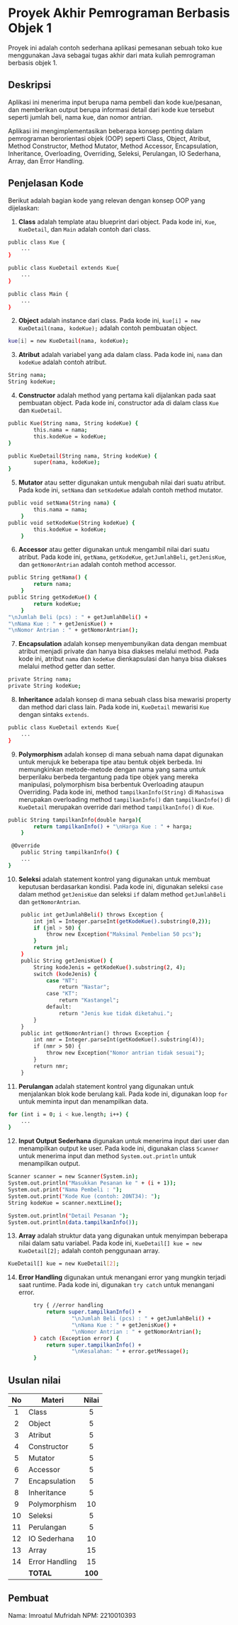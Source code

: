 # Proyek Akhir Pemrograman Berbasis Objek 1

Proyek ini adalah contoh sederhana aplikasi pemesanan sebuah toko kue menggunakan Java sebagai tugas akhir dari mata kuliah pemrograman berbasis objek 1.

## Deskripsi

Aplikasi ini menerima input berupa nama pembeli dan kode kue/pesanan, dan memberikan output berupa informasi detail dari kode kue tersebut seperti jumlah beli, nama kue, dan nomor antrian.

Aplikasi ini mengimplementasikan beberapa konsep penting dalam pemrograman berorientasi objek (OOP) seperti Class, Object, Atribut, Method Constructor, Method Mutator, Method Accessor, Encapsulation, Inheritance, Overloading, Overriding, Seleksi, Perulangan, IO Sederhana, Array, dan Error Handling.

## Penjelasan Kode

Berikut adalah bagian kode yang relevan dengan konsep OOP yang dijelaskan:

1. **Class** adalah template atau blueprint dari object. Pada kode ini, `Kue`, `KueDetail`, dan `Main` adalah contoh dari class.

```bash
public class Kue {
    ...
}

public class KueDetail extends Kue{
    ...
}

public class Main {
    ...
}
```

2. **Object** adalah instance dari class. Pada kode ini, `kue[i] = new KueDetail(nama, kodeKue);` adalah contoh pembuatan object.

```bash
kue[i] = new KueDetail(nama, kodeKue);
```

3. **Atribut** adalah variabel yang ada dalam class. Pada kode ini, `nama` dan `kodeKue` adalah contoh atribut.

```bash
String nama;
String kodeKue;
```

4. **Constructor** adalah method yang pertama kali dijalankan pada saat pembuatan object. Pada kode ini, constructor ada di dalam class `Kue` dan `KueDetail`.

```bash
public Kue(String nama, String kodeKue) {
        this.nama = nama;
        this.kodeKue = kodeKue;
}

public KueDetail(String nama, String kodeKue) {
        super(nama, kodeKue);
}
```

5. **Mutator** atau setter digunakan untuk mengubah nilai dari suatu atribut. Pada kode ini, `setNama` dan `setKodeKue` adalah contoh method mutator.

```bash
public void setNama(String nama) {
        this.nama = nama;
    }
public void setKodeKue(String kodeKue) {
        this.kodeKue = kodeKue;
    }
```

6. **Accessor** atau getter digunakan untuk mengambil nilai dari suatu atribut. Pada kode ini, `getNama`, `getKodeKue`, `getJumlahBeli`, `getJenisKue`, dan `getNomorAntrian` adalah contoh method accessor.

```bash
public String getNama() {
        return nama;
    }
public String getKodeKue() {
        return kodeKue;
    }
"\nJumlah Beli (pcs) : " + getJumlahBeli() +
"\nNama Kue : " + getJenisKue() +
"\nNomor Antrian : " + getNomorAntrian();
```

7. **Encapsulation** adalah konsep menyembunyikan data dengan membuat atribut menjadi private dan hanya bisa diakses melalui method. Pada kode ini, atribut `nama` dan `kodeKue` dienkapsulasi dan hanya bisa diakses melalui method getter dan setter.

```bash
private String nama;
private String kodeKue;
```

8. **Inheritance** adalah konsep di mana sebuah class bisa mewarisi property dan method dari class lain. Pada kode ini, `KueDetail` mewarisi `Kue` dengan sintaks `extends`.

```bash
public class KueDetail extends Kue{
    ...
}
```

9. **Polymorphism** adalah konsep di mana sebuah nama dapat digunakan untuk merujuk ke beberapa tipe atau bentuk objek berbeda. Ini memungkinkan metode-metode dengan nama yang sama untuk berperilaku berbeda tergantung pada tipe objek yang mereka manipulasi, polymorphism bisa berbentuk Overloading ataupun Overriding. Pada kode ini, method `tampilkanInfo(String)` di `Mahasiswa` merupakan overloading method `tampilkanInfo()` dan `tampilkanInfo()` di `KueDetail` merupakan override dari method `tampilkanInfo()` di `Kue`.

```bash
public String tampilkanInfo(double harga){
        return tampilkanInfo() + "\nHarga Kue : " + harga;
    }

 @Override 
    public String tampilkanInfo() {
    ...
}
```

10. **Seleksi** adalah statement kontrol yang digunakan untuk membuat keputusan berdasarkan kondisi. Pada kode ini, digunakan seleksi `case` dalam method `getJenisKue` dan seleksi `if` dalam method `getJumlahBeli` dan `getNomorAntrian`.

```bash
    public int getJumlahBeli() throws Exception {
        int jml = Integer.parseInt(getKodeKue().substring(0,2));
        if (jml > 50) {
            throw new Exception("Maksimal Pembelian 50 pcs");
        }
        return jml;
    }
    public String getJenisKue() {
        String kodeJenis = getKodeKue().substring(2, 4);
        switch (kodeJenis) {
            case "NT":
                return "Nastar";
            case "KT":
                return "Kastangel";
            default:
                return "Jenis kue tidak diketahui.";
        }
    }
    public int getNomorAntrian() throws Exception {
        int nmr = Integer.parseInt(getKodeKue().substring(4));
        if (nmr > 50) {
            throw new Exception("Nomor antrian tidak sesuai");
        }
        return nmr;
    }


```

11. **Perulangan** adalah statement kontrol yang digunakan untuk menjalankan blok kode berulang kali. Pada kode ini, digunakan loop `for` untuk meminta input dan menampilkan data.

```bash
for (int i = 0; i < kue.length; i++) {
    ...
}
```

12. **Input Output Sederhana** digunakan untuk menerima input dari user dan menampilkan output ke user. Pada kode ini, digunakan class `Scanner` untuk menerima input dan method `System.out.println` untuk menampilkan output.

```bash
Scanner scanner = new Scanner(System.in);
System.out.println("Masukkan Pesanan ke " + (i + 1));
System.out.print("Nama Pembeli : ");
System.out.print("Kode Kue (contoh: 20NT34): ");
String kodeKue = scanner.nextLine();

System.out.println("Detail Pesanan ");
System.out.println(data.tampilkanInfo());
```

13. **Array** adalah struktur data yang digunakan untuk menyimpan beberapa nilai dalam satu variabel. Pada kode ini, `KueDetail[] kue = new KueDetail[2];` adalah contoh penggunaan array.

```bash
KueDetail[] kue = new KueDetail[2];
```

14. **Error Handling** digunakan untuk menangani error yang mungkin terjadi saat runtime. Pada kode ini, digunakan `try catch` untuk menangani error.

```bash
        try { //error handling
            return super.tampilkanInfo() +
                    "\nJumlah Beli (pcs) : " + getJumlahBeli() +
                    "\nNama Kue : " + getJenisKue() +
                    "\nNomor Antrian : " + getNomorAntrian();
        } catch (Exception error) {
            return super.tampilkanInfo() +
                    "\nKesalahan: " + error.getMessage();
        }
```

## Usulan nilai

| No  | Materi         |  Nilai  |
| :-: | -------------- | :-----: |
|  1  | Class          |    5    |
|  2  | Object         |    5    |
|  3  | Atribut        |    5    |
|  4  | Constructor    |    5    |
|  5  | Mutator        |    5    |
|  6  | Accessor       |    5    |
|  7  | Encapsulation  |    5    |
|  8  | Inheritance    |    5    |
|  9  | Polymorphism   |   10    |
| 10  | Seleksi        |    5    |
| 11  | Perulangan     |    5    |
| 12  | IO Sederhana   |   10    |
| 13  | Array          |   15    |
| 14  | Error Handling |   15    |
|     | **TOTAL**      | **100** |

## Pembuat

Nama: Imroatul Mufridah
NPM: 2210010393

